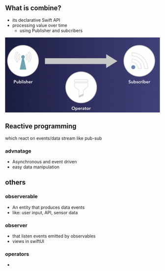 
## What is combine? 

- its declarative Swift API
- processing value over time 
    - using Publisher and subcribers

![alt text](/images/image1.png)


## Reactive programming 

which react on events/data stream like pub-sub

### advnatage 
- Asynchronous and event driven
- easy data manipulation 


## others 

### observerable 

- An entity that produces data events 
- like: user input, API, sensor data 

### observer 
- that listen events emitted by observables 
- views in swiftUI 

### operators
- 